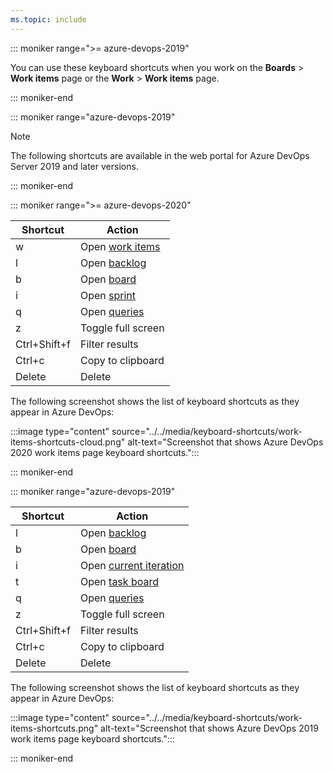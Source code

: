 ```yaml
---
ms.topic: include
---
```


<a id="work-items-page-shortcuts"></a>

::: moniker range=">= azure-devops-2019"

You can use these keyboard shortcuts when you work on the **Boards** > **Work items** page or the **Work** > **Work items** page.

::: moniker-end

::: moniker range="azure-devops-2019"

> [!NOTE]  
> The following shortcuts are available in the web portal for Azure DevOps Server 2019 and later versions.

::: moniker-end

::: moniker range=">= azure-devops-2020"

|Shortcut|Action|
|---|---|
|w|Open [work items](../../boards/work-items/view-add-work-items.md)|
|l|Open [backlog](../../boards/backlogs/create-your-backlog.md)|
|b|Open [board](../../boards/boards/kanban-quickstart.md)|
|i|Open [sprint](../../boards/sprints/assign-work-sprint.md)
|q|Open [queries](../../boards/queries/using-queries.md)|
|z|Toggle full screen|
|Ctrl+Shift+f|Filter results|
|Ctrl+c|Copy to clipboard|
|Delete|Delete|

The following screenshot shows the list of keyboard shortcuts as they appear in Azure DevOps:

:::image type="content" source="../../media/keyboard-shortcuts/work-items-shortcuts-cloud.png" alt-text="Screenshot that shows Azure DevOps 2020 work items page keyboard shortcuts.":::

::: moniker-end

::: moniker range="azure-devops-2019"

|Shortcut|Action|
|---|---|
|l|Open [backlog](../../boards/backlogs/create-your-backlog.md)|
|b|Open [board](../../boards/boards/kanban-quickstart.md)|
|i|Open [current iteration](../../boards/sprints/assign-work-sprint.md)|
|t|Open [task board](../../boards/sprints/task-board.md)|
|q|Open [queries](../../boards/queries/using-queries.md)|
|z|Toggle full screen|
|Ctrl+Shift+f|Filter results|
|Ctrl+c|Copy to clipboard|
|Delete|Delete|

The following screenshot shows the list of keyboard shortcuts as they appear in Azure DevOps:

:::image type="content" source="../../media/keyboard-shortcuts/work-items-shortcuts.png" alt-text="Screenshot that shows Azure DevOps 2019 work items page keyboard shortcuts.":::

::: moniker-end
